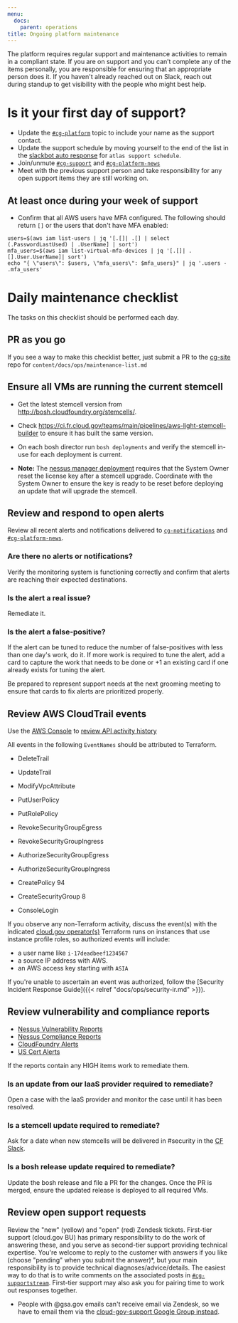 ```yaml
---
menu:
  docs:
    parent: operations
title: Ongoing platform maintenance
---
```


The platform requires regular support and maintenance activities to remain in a 
compliant state. If you are on support and you can’t complete any of the items 
personally, you are responsible for ensuring that an appropriate person does it.
If you haven't already reached out on Slack, reach out during standup to get
visibility with the people who might best help.

# Is it your first day of support?

- Update the [`#cg-platform`](https://gsa-tts.slack.com/messages/cg-platform/) 
topic to include your name as the support contact.
- Update the support schedule by moving yourself to the end of the list in the 
[slackbot auto response](https://gsa-tts.slack.com/customize/slackbot) for 
`atlas support schedule`.
- Join/unmute [`#cg-support`](https://gsa-tts.slack.com/messages/cg-support/) 
and [`#cg-platform-news`](https://gsa-tts.slack.com/messages/cg-platform-news/)
- Meet with the previous support person and take responsibility for any open 
support items they are still working on.

## At least once during your week of support

- Confirm that all AWS users have MFA configured. The following should return `[]`
or the users that don't have MFA enabled:
```shell
users=$(aws iam list-users | jq '[.[]| .[] | select (.PasswordLastUsed) | .UserName] | sort')
mfa_users=$(aws iam list-virtual-mfa-devices | jq '[.[]| .[].User.UserName]| sort')
echo "{ \"users\": $users, \"mfa_users\": $mfa_users}" | jq '.users - .mfa_users'
```

# Daily maintenance checklist

The tasks on this checklist should be performed each day.

## PR as you go

If you see a way to make this checklist better, just submit a PR to the 
[cg-site](https://github.com/18F/cg-site) repo for `content/docs/ops/maintenance-list.md`

## Ensure all VMs are running the current stemcell

- Get the latest stemcell version from http://bosh.cloudfoundry.org/stemcells/.

- Check https://ci.fr.cloud.gov/teams/main/pipelines/aws-light-stemcell-builder 
to ensure it has built the same version.

- On each bosh director run `bosh deployments` and verify the stemcell in-use 
for each deployment is current.

- **Note:** The 
[nessus manager deployment](https://github.com/18F/cg-deploy-nessus-manager) 
requires that the System Owner reset the license key after a stemcell upgrade. 
Coordinate with the System Owner to ensure the key is ready to be reset before 
deploying an update that will upgrade the stemcell.

## Review and respond to open alerts

Review all recent alerts and notifications delivered to [`cg-notifications`](https://groups.google.com/a/gsa.gov/forum/#!forum/cloud-gov-notifications) 
and [`#cg-platform-news`](https://gsa-tts.slack.com/messages/cg-platform-news/).

### Are there no alerts or notifications?
Verify the monitoring system is functioning correctly and confirm that alerts 
are reaching their expected destinations.

### Is the alert a real issue?
Remediate it.

### Is the alert a false-positive?
If the alert can be tuned to reduce the number of false-positives with less than 
one day's work, do it.  If more work is required to tune the alert, add a card 
to capture the work that needs to be done or +1 an existing card if one already 
exists for tuning the alert.

Be prepared to represent support needs at the next grooming meeting to ensure 
that cards to fix alerts are prioritized properly.

## Review AWS CloudTrail events

Use the [AWS Console](http://docs.aws.amazon.com/govcloud-us/latest/UserGuide/govcloud-console.html) 
to [review API activity history](http://docs.aws.amazon.com/awscloudtrail/latest/userguide/view-cloudtrail-events-console.html) 

All events in the following `EventNames` should be attributed to Terraform.
- DeleteTrail
- UpdateTrail
- ModifyVpcAttribute
- PutUserPolicy
- PutRolePolicy
- RevokeSecurityGroupEgress
- RevokeSecurityGroupIngress
- AuthorizeSecurityGroupEgress
- AuthorizeSecurityGroupIngress
- CreatePolicy 94
- CreateSecurityGroup 8

- ConsoleLogin

If you observe any non-Terraform activity, discuss the event(s) with the 
indicated [cloud.gov operator(s)](https://docs.google.com/spreadsheets/d/1mW3tphZ98ExmMxLHPogSpTq8DzYr5Oh8_SHnOTvjRWM/edit) 
Terraform runs on instances that use instance profile roles, so authorized events will include:
* a user name like `i-17deadbeef1234567` 
* a source IP address with AWS.
* an AWS access key starting with `ASIA`

If you're unable to ascertain an event was authorized, follow the 
[Security Incident Response Guide]({{< relref "docs/ops/security-ir.md" >}}).

## Review vulnerability and compliance reports
- [Nessus Vulnerability Reports](https://nessus.fr.cloud.gov/)
- [Nessus Compliance Reports](https://nessus.fr.cloud.gov/)
- [CloudFoundry Alerts](https://www.cloudfoundry.org/category/security/)
- [US Cert Alerts](https://www.us-cert.gov/ncas/alerts)

If the reports contain any HIGH items work to remediate them.

### Is an update from our IaaS provider required to remediate?
Open a case with the IaaS provider and monitor the case until it has been 
resolved.

### Is a stemcell update required to remediate?
Ask for a date when new stemcells will be delivered in #security in the 
[CF Slack](https://cloudfoundry.slack.com/).

### Is a bosh release update required to remediate?
Update the bosh release and file a PR for the changes.  Once the PR is merged, 
ensure the updated release is deployed to all required VMs.

## Review open support requests

Review the "new" (yellow) and "open" (red) Zendesk tickets. First-tier support 
(cloud.gov BU) has primary responsibility to do the work of answering these, and 
you serve as second-tier support providing technical expertise. You're welcome 
to reply to the customer with answers if you like (choose "pending" when you 
submit the answer)*, but your main responsibility is to provide technical 
diagnoses/advice/details. The easiest way to do that is to write comments on the 
associated posts in 
[`#cg-supportstream`](https://gsa-tts.slack.com/messages/cg-supportstream). 
First-tier support may also ask you for pairing time to work out responses 
together.

* People with @gsa.gov emails can't receive email via Zendesk, so we have to 
email them via the [cloud-gov-support Google Group instead](https://groups.google.com/a/gsa.gov/forum/#!forum/cloud-gov-support).
